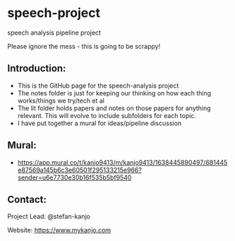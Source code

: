 # speech-project
speech analysis pipeline project

Please ignore the mess - this is going to be scrappy!

## Introduction:
- This is the GitHub page for the speech-analysis project
- The notes folder is just for keeping our thinking on how each thing works/things we try/tech et al
- The lit folder holds papers and notes on those papers for anything relevant. This will evolve to include subfolders for each topic.
- I have put together a mural for ideas/pipeline discussion

## Mural:
- https://app.mural.co/t/kanjo9413/m/kanjo9413/1638445890497/681445e87569a145b6c3e60501f295133215e966?sender=u6e7730e30b16f535b5bf9540

## Contact:
Project Lead: @stefan-kanjo

Website: https://www.mykanjo.com
